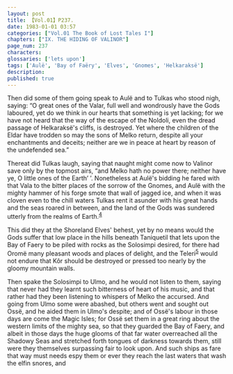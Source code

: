 ```yaml
---
layout: post
title: 【Vol.01】P237.
date: 1983-01-01 03:57
categories: ["Vol.01 The Book of Lost Tales I"]
chapters: ["IX. THE HIDING OF VALINOR"]
page_num: 237
characters: 
glossaries: ['lets upon']
tags: ['Aulë', 'Bay of Faëry', 'Elves', 'Gnomes', 'Helkaraksë']
description: 
published: true
---
```


Then did some of them going speak to Aulë and to Tulkas who stood nigh, saying: “O great ones of the Valar, full well and wondrously have the Gods laboured, yet do we think in our hearts that something is yet lacking; for we have not heard that the way of the escape of the Noldoli, even the dread passage of Helkaraksë's cliffs, is destroyed. Yet where the children of the Eldar have trodden so may the sons of Melko return, despite all your enchantments and deceits; neither are we in peace at heart by reason of the undefended sea.”

Thereat did Tulkas laugh, saying that naught might come now to Valinor save only by the topmost airs, “and Melko hath no power there; neither have ye, O little ones of the Earth’ ’. Nonetheless at Aulë's bidding he fared with that Vala to the bitter places of the sorrow of the Gnomes, and Aulë with the mighty hammer of his forge smote that wall of jagged ice, and when it was cloven even to the chill waters Tulkas rent it asunder with his great hands and the seas roared in between, and the land of the Gods was sundered utterly from the realms of Earth.<SUP>[4]({{site.baseurl}}/vol01-p248)</SUP>

This did they at the Shoreland Elves' behest, yet by no means would the Gods suffer that low place in the hills beneath Taniquetil that lets upon the Bay of Faery to be piled with rocks as the Solosimpi desired, for there had Oromë many pleasant woods and places of delight, and the Teleri<SUP>[5]({{site.baseurl}}/vol01-p248)</SUP> would not endure that Kôr should be destroyed or pressed too nearly by the gloomy mountain walls.

Then spake the Solosimpi to Ulmo, and he would not listen to them, saying that never had they learnt such bitterness of heart of his music, and that rather had they been listening to whispers of Melko the accursed. And going from Ulmo some were abashed, but others went and sought out Ossë, and he aided them in Ulmo's despite; and of Ossë's labour in those days are come the Magic Isles; for Ossë set them in a great ring about the western limits of the mighty sea, so that they guarded the Bay of Faery, and albeit in those days the huge glooms of that far water overreached all the Shadowy Seas and stretched forth tongues of darkness towards them, still were they themselves surpassing fair to look upon. And such ships as fare that way must needs espy them or ever they reach the last waters that wash the elfin snores, and

